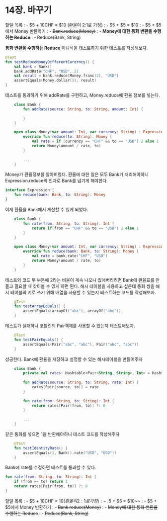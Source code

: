 # 14장. 바꾸기

할일 목록
: - $5 + 10CHF = $10 (환율이 2:1로 가정)
: - $5 + $5 = $10
: - $5 + $5에서 Money 반환하기
: - ~~Bank.reduce(Money)~~
: - **Money에 대한 통화 변환을 수행하는 Reduce**
: - Reduce(Bank, String)

**통화 변환을 수행하는 Reduce** 이녀석을 테스트하기 위한 테스트를 작성해보자.

```Kotlin
@Test
fun testReduceMoneyDifferentCurerncy() {
    val bank = Bank()
    bank.addRate("CHF", "USD", 2)
    val result = bank.reduce(Money.franc(2), "USD")
    assertEquals(Money.dollar(1), result)
}
```

테스트를 통과하기 위해 addRate를 구현하고, Money.reduce에 환율 정보를 넣는다.

```Kotlin
    class Bank {
        fun addRate(source: String, to: String, amount: Int) {
            
        }
    }

    open class Money(var amount: Int, var currency: String) : Expression {
        override fun reduce(to: String): Money {
            val rate = if (currency == "CHF" && to == "USD") 2 else 1
            return Money(amount / rate, to)
        }
        
        ...
    }
```

Money가 환율정보를 알아버렸다. 환율에 대한 일은 모두 Bank가 처리해야하니
Expression.reduce의 인자로 Bank를 넘기게 해야한다.

```Kotlin
interface Expression {
    fun reduce(bank: Bank, to: String): Money
}
```

이제 환율을 Bank에서 계산할 수 있게 되었다.

```Kotlin
    class Bank {
        fun rate(from: String, to: String): Int {
            return if(from == "CHF" && to == "USD") 2 else 1
        }
    }
    
    open class Money(var amount: Int, var currency: String) : Expression {
        override fun reduce(bank: Bank, to: String): Money {
            val rate = bank.rate("CHF", "USD")
            return Money(amount / rate, to)
        }
    }
```

테스트와 코드 두 부분에 2라는 비율이 계속 나오니 없애버리려면 Bank에 환율표를 만들고 필요할 때 찾아볼 수 있게 하면 된다.
해시 테이블을 사용하고 싶은데 통화 쌍을 해시 테이블의 키로 쓰기 위해 배열을 사용할 수 있는지 테스트하는 코드를 작성해보자.

```Kotlin
    @Test
    fun testArrayEquals() {
        assertEquals(arrayOf("abc"), arrayOf("abc"))
    }
```

테스트가 실패하니 코틀린의 Pair객체를 사용할 수 있는지 테스트해보자.

```Kotlin
    @Test
    fun testPairEquals() {
        assertEquals(Pair("abc", "abc"), Pair("abc", "abc"))
    }
```

성공한다. Bank에 환율을 저장하고 설정할 수 있는 해시테이블을 만들어주자

```Kotlin
    class Bank {
        private val rates: Hashtable<Pair<String, String>, Int> = Hashtable()
        
        fun addRate(source: String, to: String, rate: Int) {
            rates[Pair(source, to)] = rate
        }
        
        fun rate(from: String, to: String): Int {
            return rates[Pair(from, to)] ?: 0
        }
        
        ...
    }
```

같은 통화를 넣으면 1을 반환해야하니 테스트 코드를 작성해주자

```Kotlin
    @Test
    fun testIdentityRate() {
        assertEquals(1, Bank().rate("USD", "USD"))
    }
```

Bank에 rate를 수정하면 테스트를 통과할 수 있다.

```Kotlin
fun rate(from: String, to: String): Int {
    if (from == to) return 1
    return rates[Pair(from, to)] ?: 0
}
```

할일 목록
: - $5 + 10CHF = $10 (환율이 2:1로 가정)
: - ~~$5 + $5 = $10~~
: - $5 + $5에서 Money 반환하기
: - ~~Bank.reduce(Money)~~
: - ~~Money에 대한 통화 변환을 수행하는 Reduce~~
: - ~~Reduce(Bank, String)~~

